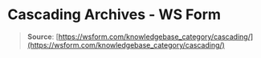 # Cascading Archives - WS Form

> **Source**: [https://wsform.com/knowledgebase_category/cascading/](https://wsform.com/knowledgebase_category/cascading/)
